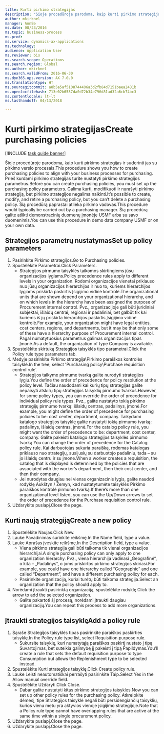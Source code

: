 ```yaml
--- 
title: Kurti pirkimo strategijas
description: "Šioje procedūroje parodoma, kaip kurti pirkimo strategijas ir suderinti jas su pirkimo verslo procesais."
author: mkirknel
manager: AnnBe
ms.date: 08/23/2016
ms.topic: business-process
ms.prod: 
ms.service: dynamics-ax-applications
ms.technology: 
audience: Application User
ms.reviewer: bis
ms.search.scope: Operations
ms.search.region: Global
ms.author: mkirknel
ms.search.validFrom: 2016-06-30
ms.dyn365.ops.version: AX 7.0.0
ms.translationtype: HT
ms.sourcegitcommit: a8b5a5af5108744406a3d2fb84d7151baea2481b
ms.openlocfilehash: 713e02b6537da0d72b34e796d81ad32a6cb74bc3
ms.contentlocale: lt-lt
ms.lasthandoff: 04/13/2018

---
```

# <a name="create-purchasing-policies"></a><span data-ttu-id="924bb-103">Kurti pirkimo strategijas</span><span class="sxs-lookup"><span data-stu-id="924bb-103">Create purchasing policies</span></span>

[!INCLUDE [task guide banner](../../includes/task-guide-banner.md)]

<span data-ttu-id="924bb-104">Šioje procedūroje parodoma, kaip kurti pirkimo strategijas ir suderinti jas su pirkimo verslo procesais.</span><span class="sxs-lookup"><span data-stu-id="924bb-104">This procedure shows you how to create purchasing policies to align with your business processes for purchasing.</span></span> <span data-ttu-id="924bb-105">Prieš kurdami pirkimo strategijas turite nustatyti pirkimo strategijos parametrus.</span><span class="sxs-lookup"><span data-stu-id="924bb-105">Before you can create purchasing policies, you must set up the purchasing policy parameters.</span></span> <span data-ttu-id="924bb-106">Galima kurti, modifikuoti ir nurašyti pirkimo strategiją, bet pirkimo strategijos negalima naikinti.</span><span class="sxs-lookup"><span data-stu-id="924bb-106">It’s possible to create, modify, and retire a purchasing policy, but you can’t delete a purchasing policy.</span></span> <span data-ttu-id="924bb-107">Šią procedūrą paprastai atlieka pirkimo vadovas.</span><span class="sxs-lookup"><span data-stu-id="924bb-107">This procedure would typically be carried out by a purchasing manager.</span></span> <span data-ttu-id="924bb-108">Šią procedūrą galite atlikti demonstracinių duomenų įmonėje USMF arba su savo duomenimis.</span><span class="sxs-lookup"><span data-stu-id="924bb-108">You can use this procedure in demo data company USMF or on your own data.</span></span>


## <a name="set-up-policy-parameters"></a><span data-ttu-id="924bb-109">Strategijos parametrų nustatymas</span><span class="sxs-lookup"><span data-stu-id="924bb-109">Set up policy parameters</span></span>
1. <span data-ttu-id="924bb-110">Pasirinkite Pirkimo strategijos.</span><span class="sxs-lookup"><span data-stu-id="924bb-110">Go to Purchasing policies.</span></span>
2. <span data-ttu-id="924bb-111">Spustelėkite Parametrai.</span><span class="sxs-lookup"><span data-stu-id="924bb-111">Click Parameters.</span></span>
    * <span data-ttu-id="924bb-112">Strategijos pirmumo taisyklės taikomos skirtingiems jūsų organizacijos lygiams.</span><span class="sxs-lookup"><span data-stu-id="924bb-112">Policy precedence rules apply to different levels in your organization.</span></span> <span data-ttu-id="924bb-113">Rodomi organizacijos vienetai priklauso nuo jūsų organizacijos hierarchijos ir nuo to, kuriems hierarchijos lygiams priskirta paskirtis Įsigijimo vidinė kontrolė.</span><span class="sxs-lookup"><span data-stu-id="924bb-113">The organizational units that are shown depend on your organizational hierarchy, and on which levels in the hierarchy have been assigned the purpose of Procurement internal control.</span></span> <span data-ttu-id="924bb-114">Pvz., organizacijoje gali būti juridiniai subjektai, išlaidų centrai, regionai ir padaliniai, bet galbūt tik kai kuriems iš jų priskirta hierarchijos paskirtis Įsigijimo vidinė kontrolė.</span><span class="sxs-lookup"><span data-stu-id="924bb-114">For example, your organization might have legal entities, cost centers, regions, and departments, but it may be that only some of these have a hierarchy purpose of Procurement internal control.</span></span> <span data-ttu-id="924bb-115">Pagal numatytuosius parametrus galimas organizacijos tipas Įmonė.</span><span class="sxs-lookup"><span data-stu-id="924bb-115">As a default, the organization of type Company is available.</span></span>  
3. <span data-ttu-id="924bb-116">Spustelėkite skirtuką Strategijos taisyklės tipo parametrai.</span><span class="sxs-lookup"><span data-stu-id="924bb-116">Click the Policy rule type parameters tab.</span></span>
4. <span data-ttu-id="924bb-117">Medyje pasirinkite Pirkimo strategija\Pirkimo paraiškos kontrolės taisyklė.</span><span class="sxs-lookup"><span data-stu-id="924bb-117">In the tree, select 'Purchasing policy\Purchase requisition control rule'.</span></span>
    * <span data-ttu-id="924bb-118">Strategijos taikymo pirmumo tvarką galite nurodyti strategijos lygiu.</span><span class="sxs-lookup"><span data-stu-id="924bb-118">You define the order of precedence for policy resolution at the policy level.</span></span> <span data-ttu-id="924bb-119">Tačiau naudodami kai kurių tipų strategijas galite nepaisyti atskirų tipų strategijos taisyklių pirmumo tvarkos.</span><span class="sxs-lookup"><span data-stu-id="924bb-119">However, for some policy types, you can override the order of precedence for individual policy rule types.</span></span> <span data-ttu-id="924bb-120">Pvz., galite nustatyto tokią pirkimo strategijų pirmumo tvarką: išlaidų centras, padalinys, įmonė.</span><span class="sxs-lookup"><span data-stu-id="924bb-120">For example, you might define the order of precedence for purchasing policies to be: cost center, department, company.</span></span> <span data-ttu-id="924bb-121">Taikydami katalogo strategijos taisyklę galite nustatyti tokią pirmumo tvarką: padalinys, išlaidų centras, įmonė.</span><span class="sxs-lookup"><span data-stu-id="924bb-121">For the catalog policy rule, you might want the order of precedence to be: department, cost center, company.</span></span> <span data-ttu-id="924bb-122">Galite pakeisti katalogo strategijos taisyklės pirmumo tvarką.</span><span class="sxs-lookup"><span data-stu-id="924bb-122">You can change the order of precedence for the Catalog policy rule.</span></span> <span data-ttu-id="924bb-123">Kai darbuotojas sukuria paraišką, rodomas katalogas priklauso nuo strategijų, susijusių su darbuotojo padaliniu, tada – su jo išlaidų centru ir su įmone.</span><span class="sxs-lookup"><span data-stu-id="924bb-123">When a worker creates a requisition, the catalog that is displayed is determined by the policies that are associated with the worker’s department, then their cost center, and then their company.</span></span>  
    * <span data-ttu-id="924bb-124">Jei nurodytas daugiau nei vienas organizacinis lygis, galite naudoti rodyklę Aukštyn / Žemyn, kad nustatytumėte taisyklės Pirkimo paraiškos kontrolė pirmumo tvarką.</span><span class="sxs-lookup"><span data-stu-id="924bb-124">If there’s more than one organizational level listed, you can use the Up/Down arrows to set the order of precedence for the Purchase requisition control rule.</span></span>  
5. <span data-ttu-id="924bb-125">Uždarykite puslapį.</span><span class="sxs-lookup"><span data-stu-id="924bb-125">Close the page.</span></span>

## <a name="create-a-new-policy"></a><span data-ttu-id="924bb-126">Kurti naują strategiją</span><span class="sxs-lookup"><span data-stu-id="924bb-126">Create a new policy</span></span>
1. <span data-ttu-id="924bb-127">Spustelėkite Naujas.</span><span class="sxs-lookup"><span data-stu-id="924bb-127">Click New.</span></span>
2. <span data-ttu-id="924bb-128">Lauke Pavadinimas surinkite reikšmę.</span><span class="sxs-lookup"><span data-stu-id="924bb-128">In the Name field, type a value.</span></span>
3. <span data-ttu-id="924bb-129">Lauke Aprašas įveskite reikšmę.</span><span class="sxs-lookup"><span data-stu-id="924bb-129">In the Description field, type a value.</span></span>
    * <span data-ttu-id="924bb-130">Viena pirkimo strategija gali būti taikoma tik vienai organizacijos hierarchijai.</span><span class="sxs-lookup"><span data-stu-id="924bb-130">A single purchasing policy can only apply to one organization hierarchy.</span></span> <span data-ttu-id="924bb-131">Pvz., viena hierarchija vadinasi „Geografinė“, o kita – „Padalinys“, o joms priskirtos pirkimo strategijos skiriasi.</span><span class="sxs-lookup"><span data-stu-id="924bb-131">For example, you could have one hierarchy called “Geographic” and one called “Department”, and have a different purchasing policy for each.</span></span>  
    * <span data-ttu-id="924bb-132">Pasirinkite organizaciją, kuriai turėtų būti taikoma strategija.</span><span class="sxs-lookup"><span data-stu-id="924bb-132">Select an organization that the policy should apply to.</span></span>  
4. <span data-ttu-id="924bb-133">Norėdami įtraukti pasirinktą organizaciją, spustelėkite rodyklę.</span><span class="sxs-lookup"><span data-stu-id="924bb-133">Click the arrow to add the selected organization.</span></span>
    * <span data-ttu-id="924bb-134">Galite pakartoti šį procesą, norėdami įtraukti daugiau organizacijų.</span><span class="sxs-lookup"><span data-stu-id="924bb-134">You can repeat this process to add more organizations.</span></span>  

## <a name="add-a-policy-rule"></a><span data-ttu-id="924bb-135">Įtraukti strategijos taisyklę</span><span class="sxs-lookup"><span data-stu-id="924bb-135">Add a policy rule</span></span>
1. <span data-ttu-id="924bb-136">Sąraše Strategijos taisyklės tipas pasirinkite paraiškos paskirties taisyklę.</span><span class="sxs-lookup"><span data-stu-id="924bb-136">In the Policy rule type list, select Requisition purpose rule.</span></span>
    * <span data-ttu-id="924bb-137">Sukursite taisyklę, kuri numatytąją paraiškos paskirtį nustato į tipą Suvartojimas, bet suteikia galimybę jį pakeisti į tipą Papildymas.</span><span class="sxs-lookup"><span data-stu-id="924bb-137">You’ll create a rule that sets the default requisition purpose to type Consumption but allows the Replenishment type to be selected instead.</span></span>  
2. <span data-ttu-id="924bb-138">Spustelėkite Kurti strategijos taisyklę.</span><span class="sxs-lookup"><span data-stu-id="924bb-138">Click Create policy rule.</span></span>
3. <span data-ttu-id="924bb-139">Lauke Leisti neautomatiškai perrašyti pasirinkite Taip.</span><span class="sxs-lookup"><span data-stu-id="924bb-139">Select Yes in the Allow manual override field.</span></span>
4. <span data-ttu-id="924bb-140">Spustelėkite Uždaryti.</span><span class="sxs-lookup"><span data-stu-id="924bb-140">Click Close.</span></span>
    * <span data-ttu-id="924bb-141">Dabar galite nustatyti kitas pirkimo strategijos taisykles.</span><span class="sxs-lookup"><span data-stu-id="924bb-141">Now you can set up other policy rules for the purchasing policy.</span></span>   <span data-ttu-id="924bb-142">Atkreipkite dėmesį, tipe Strategijos taisyklė negali būti persidengiančių taisyklių, kurios vienu metu yra aktyvios vienoje įsigijimo strategijoje.</span><span class="sxs-lookup"><span data-stu-id="924bb-142">Note that a Policy rule type cannot have overlapping rules that are active at the same time within a single procurement policy.</span></span>  
5. <span data-ttu-id="924bb-143">Uždarykite puslapį.</span><span class="sxs-lookup"><span data-stu-id="924bb-143">Close the page.</span></span>
6. <span data-ttu-id="924bb-144">Uždarykite puslapį.</span><span class="sxs-lookup"><span data-stu-id="924bb-144">Close the page.</span></span>


